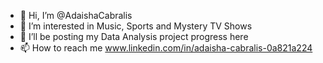 - 👋 Hi, I’m @AdaishaCabralis
- 👀 I’m interested in Music, Sports and Mystery TV Shows
- 🌱 I’ll be posting my Data Analysis project progress here
- 📫 How to reach me www.linkedin.com/in/adaisha-cabralis-0a821a224


<!---
AdaishaCabralis/AdaishaCabralis is a ✨ special ✨ repository because its `README.md` (this file) appears on your GitHub profile.
You can click the Preview link to take a look at your changes.
--->
